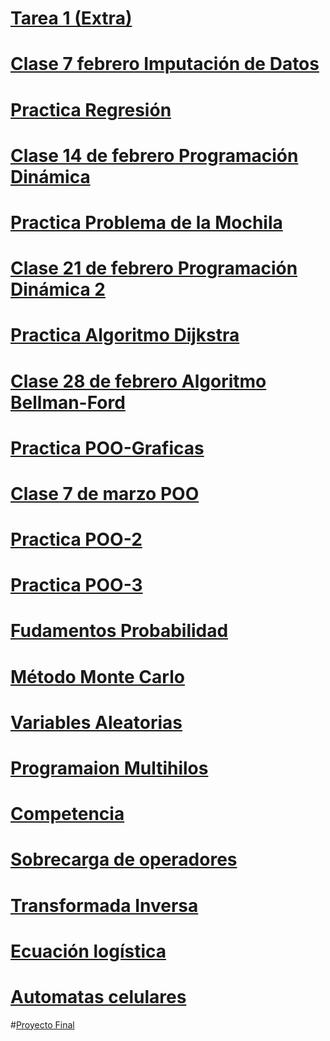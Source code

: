 # [Tarea 1 (Extra)](https://classroom.github.com/a/eV5TPTKI)

# [Clase 7 febrero Imputación de Datos](https://classroom.github.com/a/GBi1EQF8)

# [Practica Regresión](https://classroom.github.com/a/OExUrLNG)

# [Clase 14 de febrero Programación Dinámica](https://classroom.github.com/a/ikzD5jtv)

# [Practica Problema de la Mochila](https://classroom.github.com/a/LbZgNfEE)

# [Clase 21 de febrero Programación Dinámica 2](https://classroom.github.com/a/qXYTsVV6)

# [Practica Algoritmo Dijkstra](https://classroom.github.com/a/zmbJDKdv)

# [Clase 28 de febrero Algoritmo Bellman-Ford](https://classroom.github.com/a/MVvEY9hi)

# [Practica POO-Graficas](https://classroom.github.com/a/piwZ48y2)

# [Clase 7 de marzo POO](https://github.com/EduardoLinceGomez/Programacion-Avanzada-Alumnos/tree/main/POO-Graficas)

# [Practica POO-2](https://classroom.github.com/a/1l3HuqOZ)

# [Practica POO-3](https://classroom.github.com/a/-KAHi1sU)

# [Fudamentos Probabilidad](https://classroom.github.com/a/LGxng2mR)

# [Método Monte Carlo](https://classroom.github.com/a/2ImBELeP)

# [Variables Aleatorias](https://classroom.github.com/a/rP6jnshT)

# [Programaion Multihilos](https://classroom.github.com/a/YsYm6glU)

# [Competencia](https://classroom.github.com/a/Q0WEB8bj)

# [Sobrecarga de operadores](https://classroom.github.com/a/BuGonh6D)

# [Transformada Inversa](https://classroom.github.com/a/wWzCTLGH)

# [Ecuación logística](https://classroom.github.com/a/kI7qy2D4)

# [Automatas celulares](https://classroom.github.com/a/lMYx9L-T)

#[Proyecto Final](https://classroom.github.com/a/rKC1qV0k)